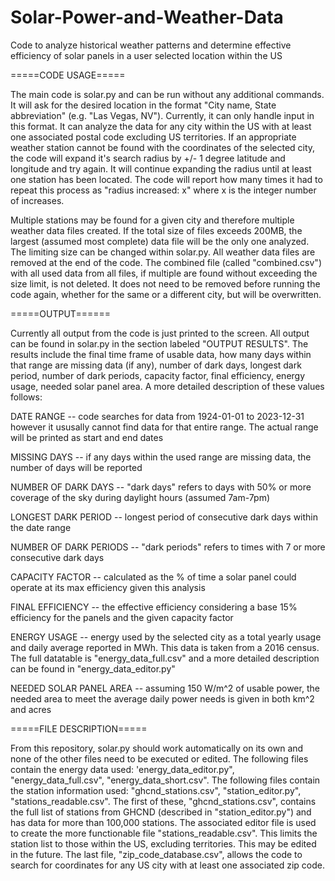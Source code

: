 # Solar-Power-and-Weather-Data
Code to analyze historical weather patterns and determine effective efficiency of solar panels in a user selected location within the US

=====CODE USAGE=====

The main code is solar.py and can be run without any additional commands. It will ask for the desired location in the format "City name, State abbreviation" (e.g. "Las Vegas, NV"). Currently, it can only handle input in this format. It can analyze the data for any city within the US with at least one associated postal code excluding US territories. If an appropriate weather station cannot be found with the coordinates of the selected city, the code will expand it's search radius by +/- 1 degree latitude and longitude and try again. It will continue expanding the radius until at least one station has been located. The code will report how many times it had to repeat this process as "radius increased: x" where x is the integer number of increases. 

Multiple stations may be found for a given city and therefore multiple weather data files created. If the total size of files exceeds 200MB, the largest (assumed most complete) data file will be the only one analyzed. The limiting size can be changed within solar.py. All weather data files are removed at the end of the code. The combined file (called "combined.csv") with all used data from all files, if multiple are found without exceeding the size limit, is not deleted. It does not need to be removed before running the code again, whether for the same or a different city, but will be overwritten. 

=====OUTPUT======

Currently all output from the code is just printed to the screen. All output can be found in solar.py in the section labeled "OUTPUT RESULTS". The results include the final time frame of usable data, how many days within that range are missing data (if any), number of dark days, longest dark period, number of dark periods, capacity factor, final efficiency, energy usage, needed solar panel area. A more detailed description of these values follows: 
  
  DATE RANGE -- code searches for data from 1924-01-01 to 2023-12-31 however it ususally cannot find data for that entire range. The actual range will be printed as start and end dates
  
  MISSING DAYS -- if any days within the used range are missing data, the number of days will be reported
  
  NUMBER OF DARK DAYS -- "dark days" refers to days with 50% or more coverage of the sky during daylight hours (assumed 7am-7pm)
  
  LONGEST DARK PERIOD -- longest period of consecutive dark days within the date range
  
  NUMBER OF DARK PERIODS -- "dark periods" refers to times with 7 or more consecutive dark days
  
  CAPACITY FACTOR -- calculated as the % of time a solar panel could operate at its max efficiency given this analysis
  
  FINAL EFFICIENCY -- the effective efficiency considering a base 15% efficiency for the panels and the given capacity factor
  
  ENERGY USAGE -- energy used by the selected city as a total yearly usage and daily average reported in MWh. This data is taken from a 2016 census. The full datatable is "energy_data_full.csv" and a more detailed description can be found in "energy_data_editor.py"
  
  NEEDED SOLAR PANEL AREA -- assuming 150 W/m^2 of usable power, the needed area to meet the average daily power needs is given in both km^2 and acres

=====FILE DESCRIPTION=====

From this repository, solar.py should work automatically on its own and none of the other files need to be executed or edited. The following files contain the energy data used: 'energy_data_editor.py", "energy_data_full.csv", "energy_data_short.csv". The following files contain the station information used: "ghcnd_stations.csv", "station_editor.py", "stations_readable.csv". The first of these, "ghcnd_stations.csv", contains the full list of stations from GHCND (described in "station_editor.py") and has data for more than 100,000 stations. The associated editor file is used to create the more functionable file "stations_readable.csv". This limits the station list to those within the US, excluding territories. This may be edited in the future. The last file, "zip_code_database.csv", allows the code to search for coordinates for any US city with at least one associated zip code. 


